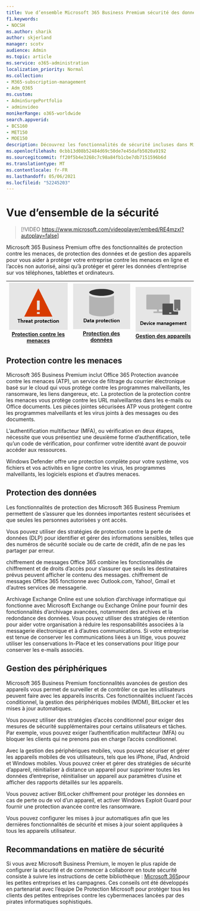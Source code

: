 ```yaml
---
title: Vue d’ensemble Microsoft 365 Business Premium sécurité des données
f1.keywords:
- NOCSH
ms.author: sharik
author: skjerland
manager: scotv
audience: Admin
ms.topic: article
ms.service: o365-administration
localization_priority: Normal
ms.collection:
- M365-subscription-management
- Adm_O365
ms.custom:
- AdminSurgePortfolio
- adminvideo
monikerRange: o365-worldwide
search.appverid:
- BCS160
- MET150
- MOE150
description: Découvrez les fonctionnalités de sécurité incluses dans Microsoft 365 entreprise.
ms.openlocfilehash: 0cbb13d08b52484d69c50de7e45dafb5020a9192
ms.sourcegitcommit: ff20f5b4e3268c7c98a84fb1cbe7db7151596b6d
ms.translationtype: MT
ms.contentlocale: fr-FR
ms.lasthandoff: 05/06/2021
ms.locfileid: "52245203"
---
```

# <a name="overview-of-security"></a>Vue d’ensemble de la sécurité

> [!VIDEO https://www.microsoft.com/videoplayer/embed/RE4mzxI?autoplay=false]

Microsoft 365 Business Premium offre des fonctionnalités de protection contre les menaces, de protection des données et de gestion des appareils pour vous aider à protéger votre entreprise contre les menaces en ligne et l’accès non autorisé, ainsi qu’à protéger et gérer les données d’entreprise sur vos téléphones, tablettes et ordinateurs.

|![Protection contre les menaces](../media/m365-business-security-threat-protection.png)<br/>[Protection contre les menaces](#threat-protection)|![Collaborer avec un client](../media/m365-business-security-data-protection.png) <br/>[Protection des données](#data-protection) | ![Gestion des appareils](../media/m365-business-security-device-management.png) <br/>[Gestion des appareils](#device-management) |
|--|--|--|

## <a name="threat-protection"></a>Protection contre les menaces

Microsoft 365 Business Premium inclut Office 365 Protection avancée contre les menaces (ATP), un service de filtrage du courrier électronique basé sur le cloud qui vous protège contre les programmes malveillants, les ransomware, les liens dangereux, etc. La protection de la protection contre les menaces vous protège contre les URL malveillantes dans les e-mails ou Office documents. Les pièces jointes sécurisées ATP vous protègent contre les programmes malveillants et les virus joints à des messages ou des documents.

L’authentification multifacteur (MFA), ou vérification en deux étapes, nécessite que vous présentiez une deuxième forme d’authentification, telle qu’un code de vérification, pour confirmer votre identité avant de pouvoir accéder aux ressources.  

Windows Defender offre une protection complète pour votre système, vos fichiers et vos activités en ligne contre les virus, les programmes malveillants, les logiciels espions et d’autres menaces.

## <a name="data-protection"></a>Protection des données

Les fonctionnalités de protection des Microsoft 365 Business Premium permettent de s’assurer que les données importantes restent sécurisées et que seules les personnes autorisées y ont accès.

Vous pouvez utiliser des stratégies de protection contre la perte de données (DLP) pour identifier et gérer des informations sensibles, telles que des numéros de sécurité sociale ou de carte de crédit, afin de ne pas les partager par erreur. 

chiffrement de messages Office 365 combine les fonctionnalités de chiffrement et de droits d’accès pour s’assurer que seuls les destinataires prévus peuvent afficher le contenu des messages. chiffrement de messages Office 365 fonctionne avec Outlook.com, Yahoo!, Gmail et d’autres services de messagerie.

Archivage Exchange Online est une solution d’archivage informatique qui fonctionne avec Microsoft Exchange ou Exchange Online pour fournir des fonctionnalités d’archivage avancées, notamment des archives et la redondance des données. Vous pouvez utiliser des stratégies de rétention pour aider votre organisation à réduire les responsabilités associées à la messagerie électronique et à d’autres communications. Si votre entreprise est tenue de conserver les communications liées à un litige, vous pouvez utiliser les conservations In-Place et les conservations pour litige pour conserver les e-mails associés.

## <a name="device-management"></a>Gestion des périphériques

Microsoft 365 Business Premium fonctionnalités avancées de gestion des appareils vous permet de surveiller et de contrôler ce que les utilisateurs peuvent faire avec les appareils inscrits. Ces fonctionnalités incluent l’accès conditionnel, la gestion des périphériques mobiles (MDM), BitLocker et les mises à jour automatiques.

Vous pouvez utiliser des stratégies d’accès conditionnel pour exiger des mesures de sécurité supplémentaires pour certains utilisateurs et tâches. Par exemple, vous pouvez exiger l’authentification multifacteur (MFA) ou bloquer les clients qui ne prenons pas en charge l’accès conditionnel.

Avec la gestion des périphériques mobiles, vous pouvez sécuriser et gérer les appareils mobiles de vos utilisateurs, tels que les iPhone, iPad, Android et Windows mobiles. Vous pouvez créer et gérer des stratégies de sécurité d’appareil, réinitialiser à distance un appareil pour supprimer toutes les données d’entreprise, réinitialiser un appareil aux paramètres d’usine et afficher des rapports détaillés sur les appareils. 

Vous pouvez activer BitLocker chiffrement pour protéger les données en cas de perte ou de vol d’un appareil, et activer Windows Exploit Guard pour fournir une protection avancée contre les ransomware.

Vous pouvez configurer les mises à jour automatiques afin que les dernières fonctionnalités de sécurité et mises à jour soient appliquées à tous les appareils utilisateur. 

## <a name="recommended-security-guidance"></a>Recommandations en matière de sécurité

Si vous avez Microsoft Business Premium, le moyen le plus rapide de configurer la sécurité et de commencer à collaborer en toute sécurité consiste à suivre les instructions de cette bibliothèque : [Microsoft 365](../campaigns/index.md)pour les petites entreprises et les campagnes. Ces conseils ont été développés en partenariat avec l’équipe De Protection Microsoft pour protéger tous les clients des petites entreprises contre les cybermenaces lancées par des pirates informatiques sophistiqués.